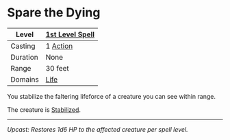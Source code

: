 # Spare the Dying

| Level    | [1st Level Spell](1st%20Level%20Spells.md)                            |
| -------- | --------------------------------------------------------------------- |
| Casting  | 1 [Action](../../../../Game%20Procedures/Core%20Procedures/Action.md) |
| Duration | None                                                                  |
| Range    | 30 feet                                                               |
| Domains  | [Life](../../Spell%20Domains/Life.md)                                 |

You stabilize the faltering lifeforce of a creature you can see within range.

The creature is [Stabilized](../../../../Game%20Procedures/Conditions/Stabilized.md).

---
*Upcast: Restores 1d6 HP to the affected creature per spell level.*
